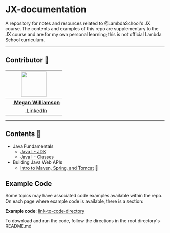 # JX-documentation
A repository for notes and resources related to @LambdaSchool's JX course. The contents and examples of this repo are supplementary to the JX course and are for my own personal learning; this is not official Lambda School curriculum.

***
## Contributor 👋

| [<img src="https://avatars3.githubusercontent.com/u/16904116?s=400&v=4" width="80">](https://github.com/gooseandmegander) |
|:----------------:|
| [<img src="https://github.com/favicon.ico" width="15"> **Megan Williamson**](https://github.com/gooseandmegander) |
| [ <img src="https://static.licdn.com/sc/h/al2o9zrvru7aqj8e1x2rzsrca" width="15"> LinkedIn](https://www.linkedin.com/in/megan-williamson/) |

***

## Contents 🚧

- Java Fundamentals
  - [Java I - JDK](/contents/jdk.md)
  - [Java I - Classes](/contents/classes.md)
- Building Java Web APIs
  - [Intro to Maven, Spring, and Tomcat](#) 🚧
  
## Example Code
Some topics may have associated code examples available within the repo. On each page where example code is available, there is a section:

__Example code__: [link-to-code-directory](#)

To download and run the code, follow the directions in the root directory's README.md
